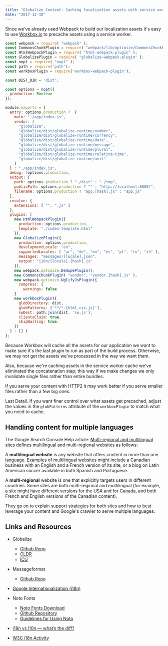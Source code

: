 ```yaml
---
title: "Globalize Content: Caching localization assets with service workers"
date: "2017-12-18"
---
```


Since we've already used Webpack to build our localization assets it's easy to use [Workbox.js](https://developers.google.com/web/tools/workbox/) to precache assets using a service worker.

```javascript
const webpack = require( "webpack" );
const CommonsChunkPlugin = require( "webpack/lib/optimize/CommonsChunkPlugin" );
const HtmlWebpackPlugin = require( "html-webpack-plugin" );
const GlobalizePlugin = require( "globalize-webpack-plugin" );
const nopt = require( "nopt" );
const path = require('path');
const workboxPlugin = require('workbox-webpack-plugin');

const DIST_DIR = 'dist';

const options = nopt({
  production: Boolean
});

module.exports = {
  entry: options.production ?  {
    main: "./app/index.js",
    vendor: [
      "globalize",
      "globalize/dist/globalize-runtime/number",
      "globalize/dist/globalize-runtime/currency",
      "globalize/dist/globalize-runtime/date",
      "globalize/dist/globalize-runtime/message",
      "globalize/dist/globalize-runtime/plural",
      "globalize/dist/globalize-runtime/relative-time",
      "globalize/dist/globalize-runtime/unit"
    ]
  } : "./app/index.js",
  debug: !options.production,
  output: {
    path: options.production ? "./dist" : "./tmp",
    publicPath: options.production ? "" : "http://localhost:8080/",
    filename: options.production ? "app.[hash].js" : "app.js"
  },
  resolve: {
    extensions: [ "", ".js" ]
  },
  plugins: [
    new HtmlWebpackPlugin({
      production: options.production,
      template: "./index-template.html"
    }),
    new GlobalizePlugin({
      production: options.production,
      developmentLocale: "en",
      supportedLocales: [ "ar", "de", "en", "es", "pt", "ru", "zh" ],
      messages: "messages/[locale].json",
      output: "i18n/[locale].[hash].js"
    }),
    new webpack.optimize.DedupePlugin(),
    new CommonsChunkPlugin( "vendor", "vendor.[hash].js" ),
    new webpack.optimize.UglifyJsPlugin({
      compress: {
        warnings: false
    }
    new workboxPlugin({
      globDirectory: dist,
      globPatterns: ['**/*.{html,css,js}'],
      swDest: path.join(dist, 'sw.js'),
      clientsClaim: true,
      skipWaiting: true,
    })
  ] : [] )
};
```

Because Workbox will cache all the assets for our application we want to make sure it's the last plugin to run as part of the build process. Otherwise, we may not get the assets we've processed in the way we want them.

Also, because we're caching assets in the service worker cache we've eliminated the concatenation step; this way if we make changes we only invalidate single files rather than entire bundles.

If you serve your content with HTTP2 it may work better if you serve smaller files rather than a few big ones.

Last Detail. If you want finer control over what assets get precached, adjust the values in the `globPatterns` attribute of the `workboxPlugin` to match what you need to cache.

## Handling content for multiple languages

The Google Search Console Help article: [Multi-regional and multilingual sites](https://support.google.com/webmasters/answer/182192?hl=en) defines multilingual and multi-regional websites as follows:

A **multilingual website** is any website that offers content in more than one language. Examples of multilingual websites might include a Canadian business with an English and a French version of its site, or a blog on Latin American soccer available in both Spanish and Portuguese.

A **multi-regional** website is one that explicitly targets users in different countries. Some sites are both multi-regional and multilingual (for example, a site might have different versions for the USA and for Canada, and both French and English versions of the Canadian content).

They go on to explain support strategies for both sites and how to best leverage your content and Google's crawler to serve multiple languages.

## Links and Resources

- Globalize
    
    - [Github Repo](https://github.com/globalizejs/globalize)
    - [CLDR](http://cldr.unicode.org/)
    - [ICU](http://site.icu-project.org/)
- Messageformat
    
    - [Github Repo](https://messageformat.github.io/)
- [Google Internationalization (i18n)](https://developers.google.com/international/)
- Noto Fonts
    
    - [Noto Fonts Download](https://www.google.com/get/noto/)
    - [Github Repository](https://github.com/googlei18n/noto-fonts)
    - [Guidelines for Using Noto](https://www.google.com/get/noto/help/guidelines/)
- [i18n vs l10n — what’s the diff?](https://blog.mozilla.org/l10n/2011/12/14/i18n-vs-l10n-whats-the-diff/)
- [W3C i18n Activity](https://www.w3.org/International)
